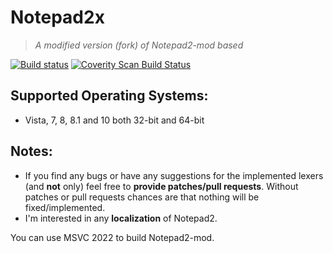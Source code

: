 # Notepad2x

> *A modified version (fork) of Notepad2-mod based*

[![Build status](https://img.shields.io/appveyor/ci/XhmikosR/notepad2-mod/master.svg)](https://ci.appveyor.com/project/XhmikosR/notepad2-mod/branch/master)
[![Coverity Scan Build Status](https://img.shields.io/coverity/scan/1113.svg)](https://scan.coverity.com/projects/1113)

## Supported Operating Systems:

* Vista, 7, 8, 8.1 and 10 both 32-bit and 64-bit

## Notes:

* If you find any bugs or have any suggestions for the implemented lexers (and **not** only)
  feel free to **provide patches/pull requests**. Without patches or pull requests chances are
  that nothing will be fixed/implemented.
* I'm interested in any **localization** of Notepad2.

You can use MSVC 2022 to build Notepad2-mod.
